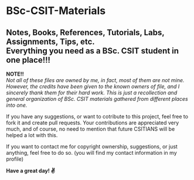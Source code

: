 # BSc-CSIT-Materials
Notes, Books, References, Tutorials, Labs, Assignments, Tips, etc.<br>
Everything you need as a BSc. CSIT student in one place!!!
----------------------------


<b>NOTE!!</b><br>
<i>Not all of these files are owned by me, in fact, most of them are not mine.
However, the credits have been given to the known owners of file, and I sincerely thank them for their hard work.
This is just a recollection and general organization of BSc. CSIT materials gathered from different places into one.</i>

If you have any suggestions, or want to cotribute to this project, feel free to fork it and create pull requests.
Your contributions are appreciated very much, and of course, no need to mention that future CSITIANS will be helped a lot with this.


If you want to contact me for copyright ownership, suggestions, or just anything, feel free to do so.
(you will find my contact information in my profile)

<b>Have a great day! ✌️</b>
